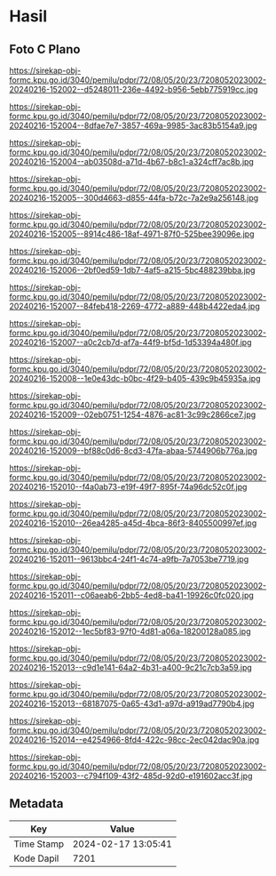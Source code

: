# Hasil

## Foto C Plano

https://sirekap-obj-formc.kpu.go.id/3040/pemilu/pdpr/72/08/05/20/23/7208052023002-20240216-152002--d5248011-236e-4492-b956-5ebb775919cc.jpg

https://sirekap-obj-formc.kpu.go.id/3040/pemilu/pdpr/72/08/05/20/23/7208052023002-20240216-152004--8dfae7e7-3857-469a-9985-3ac83b5154a9.jpg

https://sirekap-obj-formc.kpu.go.id/3040/pemilu/pdpr/72/08/05/20/23/7208052023002-20240216-152004--ab03508d-a71d-4b67-b8c1-a324cff7ac8b.jpg

https://sirekap-obj-formc.kpu.go.id/3040/pemilu/pdpr/72/08/05/20/23/7208052023002-20240216-152005--300d4663-d855-44fa-b72c-7a2e9a256148.jpg

https://sirekap-obj-formc.kpu.go.id/3040/pemilu/pdpr/72/08/05/20/23/7208052023002-20240216-152005--8914c486-18af-4971-87f0-525bee39096e.jpg

https://sirekap-obj-formc.kpu.go.id/3040/pemilu/pdpr/72/08/05/20/23/7208052023002-20240216-152006--2bf0ed59-1db7-4af5-a215-5bc488239bba.jpg

https://sirekap-obj-formc.kpu.go.id/3040/pemilu/pdpr/72/08/05/20/23/7208052023002-20240216-152007--84feb418-2269-4772-a889-448b4422eda4.jpg

https://sirekap-obj-formc.kpu.go.id/3040/pemilu/pdpr/72/08/05/20/23/7208052023002-20240216-152007--a0c2cb7d-af7a-44f9-bf5d-1d53394a480f.jpg

https://sirekap-obj-formc.kpu.go.id/3040/pemilu/pdpr/72/08/05/20/23/7208052023002-20240216-152008--1e0e43dc-b0bc-4f29-b405-439c9b45935a.jpg

https://sirekap-obj-formc.kpu.go.id/3040/pemilu/pdpr/72/08/05/20/23/7208052023002-20240216-152009--02eb0751-1254-4876-ac81-3c99c2866ce7.jpg

https://sirekap-obj-formc.kpu.go.id/3040/pemilu/pdpr/72/08/05/20/23/7208052023002-20240216-152009--bf88c0d6-8cd3-47fa-abaa-5744906b776a.jpg

https://sirekap-obj-formc.kpu.go.id/3040/pemilu/pdpr/72/08/05/20/23/7208052023002-20240216-152010--f4a0ab73-e19f-49f7-895f-74a96dc52c0f.jpg

https://sirekap-obj-formc.kpu.go.id/3040/pemilu/pdpr/72/08/05/20/23/7208052023002-20240216-152010--26ea4285-a45d-4bca-86f3-8405500997ef.jpg

https://sirekap-obj-formc.kpu.go.id/3040/pemilu/pdpr/72/08/05/20/23/7208052023002-20240216-152011--9613bbc4-24f1-4c74-a9fb-7a7053be7719.jpg

https://sirekap-obj-formc.kpu.go.id/3040/pemilu/pdpr/72/08/05/20/23/7208052023002-20240216-152011--c06aeab6-2bb5-4ed8-ba41-19926c0fc020.jpg

https://sirekap-obj-formc.kpu.go.id/3040/pemilu/pdpr/72/08/05/20/23/7208052023002-20240216-152012--1ec5bf83-97f0-4d81-a06a-18200128a085.jpg

https://sirekap-obj-formc.kpu.go.id/3040/pemilu/pdpr/72/08/05/20/23/7208052023002-20240216-152013--c9d1e141-64a2-4b31-a400-9c21c7cb3a59.jpg

https://sirekap-obj-formc.kpu.go.id/3040/pemilu/pdpr/72/08/05/20/23/7208052023002-20240216-152013--68187075-0a65-43d1-a97d-a919ad7790b4.jpg

https://sirekap-obj-formc.kpu.go.id/3040/pemilu/pdpr/72/08/05/20/23/7208052023002-20240216-152014--e4254966-8fd4-422c-98cc-2ec042dac90a.jpg

https://sirekap-obj-formc.kpu.go.id/3040/pemilu/pdpr/72/08/05/20/23/7208052023002-20240216-152003--c794f109-43f2-485d-92d0-e191602acc3f.jpg


## Metadata

| Key        | Value               |
| ---------- | ------------------- |
| Time Stamp | 2024-02-17 13:05:41 |
| Kode Dapil | 7201                |



